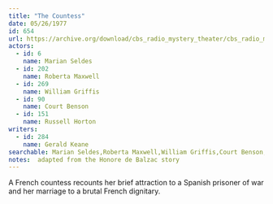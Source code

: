 ```yaml
---
title: "The Countess"
date: 05/26/1977
id: 654
url: https://archive.org/download/cbs_radio_mystery_theater/cbs_radio_mystery_theater-0651-0700.zip/cbs_radio_mystery_theater-0651-0700%2Fcbsrmt_0654_the_countess.mp3
actors:  
  - id: 6
    name: Marian Seldes  
  - id: 202
    name: Roberta Maxwell  
  - id: 269
    name: William Griffis  
  - id: 90
    name: Court Benson  
  - id: 151
    name: Russell Horton
writers:  
  - id: 284
    name: Gerald Keane
searchable: Marian Seldes,Roberta Maxwell,William Griffis,Court Benson,Russell Horton Gerald Keane
notes:  adapted from the Honore de Balzac story
---
```

A French countess recounts her brief attraction to a Spanish prisoner of war and her marriage to a brutal French dignitary.